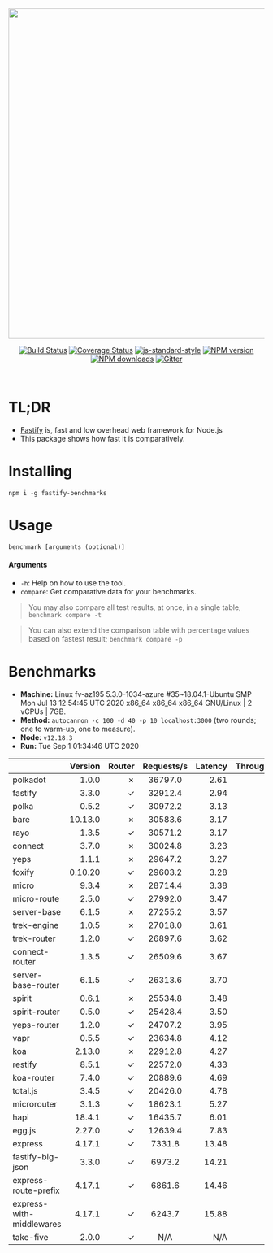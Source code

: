 <div align="center">
<img src="https://github.com/fastify/graphics/raw/master/full-logo.png" width="650" height="auto"/>
</div>

<div align="center">

[![Build Status](https://travis-ci.org/fastify/fastify.svg?branch=master)](https://travis-ci.org/fastify/fastify)
[![Coverage Status](https://coveralls.io/repos/github/fastify/fastify/badge.svg?branch=master)](https://coveralls.io/github/fastify/fastify?branch=master)
[![js-standard-style](https://img.shields.io/badge/code%20style-standard-brightgreen.svg?style=flat)](http://standardjs.com/)
[![NPM version](https://img.shields.io/npm/v/fastify.svg?style=flat)](https://www.npmjs.com/package/fastify)
[![NPM downloads](https://img.shields.io/npm/dm/fastify.svg?style=flat)](https://www.npmjs.com/package/fastify) [![Gitter](https://badges.gitter.im/gitterHQ/gitter.svg)](https://gitter.im/fastify)
</div>
<br />

# TL;DR

* [Fastify](https://github.com/fastify/fastify) is, fast and low overhead web framework for Node.js
* This package shows how fast it is comparatively.

# Installing

```
npm i -g fastify-benchmarks
```

# Usage

```
benchmark [arguments (optional)]
```

#### Arguments

* `-h`: Help on how to use the tool.
* `compare`: Get comparative data for your benchmarks.

> You may also compare all test results, at once, in a single table; `benchmark compare -t`

> You can also extend the comparison table with percentage values based on fastest result; `benchmark compare -p`
# Benchmarks
* __Machine:__ Linux fv-az195 5.3.0-1034-azure #35~18.04.1-Ubuntu SMP Mon Jul 13 12:54:45 UTC 2020 x86_64 x86_64 x86_64 GNU/Linux | 2 vCPUs | 7GB.
* __Method:__ `autocannon -c 100 -d 40 -p 10 localhost:3000` (two rounds; one to warm-up, one to measure).
* __Node:__ `v12.18.3`
* __Run:__ Tue Sep  1 01:34:46 UTC 2020

|                          | Version | Router | Requests/s | Latency | Throughput/Mb |
| :--                      | --:     | --:    | :-:        | --:     | --:           |
| polkadot                 | 1.0.0   | ✗      | 36797.0    | 2.61    | 5.76          |
| fastify                  | 3.3.0   | ✓      | 32912.4    | 2.94    | 5.15          |
| polka                    | 0.5.2   | ✓      | 30972.2    | 3.13    | 4.84          |
| bare                     | 10.13.0 | ✗      | 30583.6    | 3.17    | 4.78          |
| rayo                     | 1.3.5   | ✓      | 30571.2    | 3.17    | 4.78          |
| connect                  | 3.7.0   | ✗      | 30024.8    | 3.23    | 4.70          |
| yeps                     | 1.1.1   | ✗      | 29647.2    | 3.27    | 4.64          |
| foxify                   | 0.10.20 | ✓      | 29603.2    | 3.28    | 4.21          |
| micro                    | 9.3.4   | ✗      | 28714.4    | 3.38    | 4.49          |
| micro-route              | 2.5.0   | ✓      | 27992.0    | 3.47    | 4.38          |
| server-base              | 6.1.5   | ✗      | 27255.2    | 3.57    | 4.26          |
| trek-engine              | 1.0.5   | ✗      | 27018.0    | 3.61    | 3.84          |
| trek-router              | 1.2.0   | ✓      | 26897.6    | 3.62    | 3.82          |
| connect-router           | 1.3.5   | ✓      | 26509.6    | 3.67    | 4.15          |
| server-base-router       | 6.1.5   | ✓      | 26313.6    | 3.70    | 4.12          |
| spirit                   | 0.6.1   | ✗      | 25534.8    | 3.48    | 3.99          |
| spirit-router            | 0.5.0   | ✓      | 25428.4    | 3.50    | 3.98          |
| yeps-router              | 1.2.0   | ✓      | 24707.2    | 3.95    | 3.86          |
| vapr                     | 0.5.5   | ✓      | 23634.8    | 4.12    | 3.36          |
| koa                      | 2.13.0  | ✗      | 22912.8    | 4.27    | 3.58          |
| restify                  | 8.5.1   | ✓      | 22572.0    | 4.33    | 3.57          |
| koa-router               | 7.4.0   | ✓      | 20889.6    | 4.69    | 3.27          |
| total.js                 | 3.4.5   | ✓      | 20426.0    | 4.78    | 5.80          |
| microrouter              | 3.1.3   | ✓      | 18623.1    | 5.27    | 2.91          |
| hapi                     | 18.4.1  | ✓      | 16435.7    | 6.01    | 2.57          |
| egg.js                   | 2.27.0  | ✓      | 12639.4    | 7.83    | 4.17          |
| express                  | 4.17.1  | ✓      | 7331.8     | 13.48   | 1.15          |
| fastify-big-json         | 3.3.0   | ✓      | 6973.2     | 14.21   | 80.06         |
| express-route-prefix     | 4.17.1  | ✓      | 6861.6     | 14.46   | 2.39          |
| express-with-middlewares | 4.17.1  | ✓      | 6243.7     | 15.88   | 2.26          |
| take-five                | 2.0.0   | ✓      | N/A        | N/A     | N/A           |
